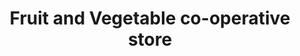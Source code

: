 ---
title: "Fruit and Vegetable co-operative store"
url: /porur/fruit-and-vegetable-co-operative-store-orappu-porur-road/
shop: greengrocer
---